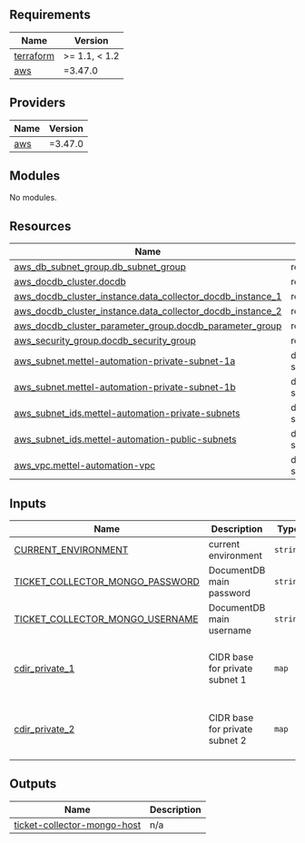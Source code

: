 ## Requirements

| Name | Version |
|------|---------|
| <a name="requirement_terraform"></a> [terraform](#requirement\_terraform) | >= 1.1, < 1.2 |
| <a name="requirement_aws"></a> [aws](#requirement\_aws) | =3.47.0 |

## Providers

| Name | Version |
|------|---------|
| <a name="provider_aws"></a> [aws](#provider\_aws) | =3.47.0 |

## Modules

No modules.

## Resources

| Name | Type |
|------|------|
| [aws_db_subnet_group.db_subnet_group](https://registry.terraform.io/providers/hashicorp/aws/3.47.0/docs/resources/db_subnet_group) | resource |
| [aws_docdb_cluster.docdb](https://registry.terraform.io/providers/hashicorp/aws/3.47.0/docs/resources/docdb_cluster) | resource |
| [aws_docdb_cluster_instance.data_collector_docdb_instance_1](https://registry.terraform.io/providers/hashicorp/aws/3.47.0/docs/resources/docdb_cluster_instance) | resource |
| [aws_docdb_cluster_instance.data_collector_docdb_instance_2](https://registry.terraform.io/providers/hashicorp/aws/3.47.0/docs/resources/docdb_cluster_instance) | resource |
| [aws_docdb_cluster_parameter_group.docdb_parameter_group](https://registry.terraform.io/providers/hashicorp/aws/3.47.0/docs/resources/docdb_cluster_parameter_group) | resource |
| [aws_security_group.docdb_security_group](https://registry.terraform.io/providers/hashicorp/aws/3.47.0/docs/resources/security_group) | resource |
| [aws_subnet.mettel-automation-private-subnet-1a](https://registry.terraform.io/providers/hashicorp/aws/3.47.0/docs/data-sources/subnet) | data source |
| [aws_subnet.mettel-automation-private-subnet-1b](https://registry.terraform.io/providers/hashicorp/aws/3.47.0/docs/data-sources/subnet) | data source |
| [aws_subnet_ids.mettel-automation-private-subnets](https://registry.terraform.io/providers/hashicorp/aws/3.47.0/docs/data-sources/subnet_ids) | data source |
| [aws_subnet_ids.mettel-automation-public-subnets](https://registry.terraform.io/providers/hashicorp/aws/3.47.0/docs/data-sources/subnet_ids) | data source |
| [aws_vpc.mettel-automation-vpc](https://registry.terraform.io/providers/hashicorp/aws/3.47.0/docs/data-sources/vpc) | data source |

## Inputs

| Name | Description | Type | Default | Required |
|------|-------------|------|---------|:--------:|
| <a name="input_CURRENT_ENVIRONMENT"></a> [CURRENT\_ENVIRONMENT](#input\_CURRENT\_ENVIRONMENT) | current environment | `string` | `"dev"` | no |
| <a name="input_TICKET_COLLECTOR_MONGO_PASSWORD"></a> [TICKET\_COLLECTOR\_MONGO\_PASSWORD](#input\_TICKET\_COLLECTOR\_MONGO\_PASSWORD) | DocumentDB main password | `string` | `"mypassword"` | no |
| <a name="input_TICKET_COLLECTOR_MONGO_USERNAME"></a> [TICKET\_COLLECTOR\_MONGO\_USERNAME](#input\_TICKET\_COLLECTOR\_MONGO\_USERNAME) | DocumentDB main username | `string` | `"myusername"` | no |
| <a name="input_cdir_private_1"></a> [cdir\_private\_1](#input\_cdir\_private\_1) | CIDR base for private subnet 1 | `map` | <pre>{<br>  "dev": "172.31.86.0/24",<br>  "production": "172.31.90.0/24"<br>}</pre> | no |
| <a name="input_cdir_private_2"></a> [cdir\_private\_2](#input\_cdir\_private\_2) | CIDR base for private subnet 2 | `map` | <pre>{<br>  "dev": "172.31.87.0/24",<br>  "production": "172.31.91.0/24"<br>}</pre> | no |

## Outputs

| Name | Description |
|------|-------------|
| <a name="output_ticket-collector-mongo-host"></a> [ticket-collector-mongo-host](#output\_ticket-collector-mongo-host) | n/a |
